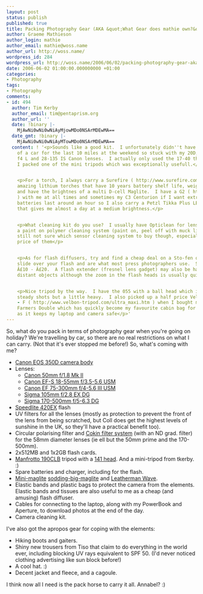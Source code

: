 ```yaml
---
layout: post
status: publish
published: true
title: Packing Photography Gear (AKA &quot;What Gear does mathie own?&quot;)
author: Graeme Mathieson
author_login: mathie
author_email: mathie@woss.name
author_url: http://woss.name/
wordpress_id: 284
wordpress_url: http://woss.name/2006/06/02/packing-photography-gear-aka-what-gear-does-mathie-own/
date: 2006-06-02 01:00:00.000000000 +01:00
categories:
- Photography
tags:
- Photography
comments:
- id: 494
  author: Tim Kerby
  author_email: tim@pentaprism.org
  author_url: ''
  date: !binary |-
    MjAwNi0wNi0wNiAyMjowMDo0NSArMDEwMA==
  date_gmt: !binary |-
    MjAwNi0wNi0wNiAyMTowMDo0NSArMDEwMA==
  content: ! '<p>Sounds like a good kit.  I unfortunately didn''t have the luxury
    of a car for the last 10 miles at the weekend so stuck with my 20D, the 17-40
    f4 L and 28-135 IS Canon lenses.  I actually only used the 17-40 though.  And
    I packed one of the mini tripods which was exceptionally usefull.</p>


    <p>For a torch, I always carry a Surefire ( http://www.surefire.com )  These are
    amazing lithium torches that have 10 years battery shelf life, weigh next to nothing
    and have the brightnes of a multi D-cell Maglite.  I have a G2 ( http://www.outdoorgarage.com/acatalog/SureFire_G2_Nitrolon_Xenon_Flashlight.html
    ) with me at all times and sometimes my C3 Centurion if I want extra brightness.  The
    batteries last around an hour so I also carry a Petzl Tikka Plus LED head torch
    that gives me almost a day at a medium brightness.</p>


    <p>What cleaning kit do you use?  I usually have Opticlean for lenses which is
    a paint on polymer cleaning system (paint on, peel off with muck like clingfilm).  I''m
    still not sure which sensor cleaning system to buy though, especially given the
    price of them</p>


    <p>As for flash diffusers, try and find a cheap deal on a Sto-fen omnibounce.  These
    slide over your flash and are what most press photographers use.  Should be around
    Â£10 - Â£20.  A flash extender (fresnel lens gadget) may also be handy for some
    distant objects although the zoom in the flash heads is usually quite good</p>


    <p>Nice tripod by the way.  I have the 055 with a ball head which is great for
    steady shots but a little heavy.  I also picked up a half price Velbon Ultra Luxi
    - F ( http://www.velbon-tripod.com/ultra_maxi.htm ) when I bought my Crumpler
    Farmers Double which has quickly become my favourite cabin bag for work travel
    as it keeps my laptop and camera safe</p>'
---
```

So, what do you pack in terms of photography gear when you're going on holiday?  We're travelling by car, so there are no real restrictions on what I can carry.  (Not that it's ever stopped me before!)  So, what's coming with me?

* [Canon EOS 350D camera body](http://www.canon.co.uk/for_home/product_finder/cameras/digital_slr/eos_350d/index.asp)
* Lenses:
  - [Canon 50mm f/1.8 Mk II](http://www.canon.co.uk/For_Home/Product_Finder/Cameras/EF_Lenses/Fixed_Focal_Length/EF_50mm_f18II/index.asp)
  - [Canon EF-S 18-55mm f/3.5-5.6 USM](http://www.canon.co.uk/for_home/product_finder/cameras/ef_lenses/zoom_lenses/ef-s_18-55mm_f-3.5-5.6/index.asp)
  - [Canon EF 75-300mm f/4-5.6 III USM](http://www.canon.co.uk/for_home/product_finder/cameras/ef_lenses/zoom_lenses/ef_75300mm_f456iii_usm/index.asp)
  - [Sigma 105mm f/2.8 EX DG](http://www.sigmaphoto.com/lenses/lenses_all_details.asp?id=3253&navigator=5)
  - [Sigma 170-500mm f/5-6.3 DG](http://www.sigmaphoto.com/lenses/lenses_all_details.asp?id=3276&navigator=3)
* [Speedlite 420EX](http://www.usa.canon.com/consumer/controller?act=ModelDetailAct&fcategoryid=141&modelid=7394) flash
* UV filters for all the lenses (mostly as protection to prevent the front of the lens from being scratched, but Coll does get the highest levels of sunshine in the UK, so they'll have a practical benefit too).
* Circular polarising filter and [Cokin filter system](http://www.cokin.co.uk/pages/cokinP.htm) (with an ND grad. filter) for the 58mm diameter lenses (ie ell but the 50mm prime and the 170-500mm).
* 2x512MB and 1x2GB flash cards.
* [Manfrotto 190CLB](http://www.manfrotto.com/Jahia/cache/offonce/pid/2216?livid=68|69&idx=71) tripod with a [141 head](http://www.manfrotto.com/Jahia/cache/offonce/pid/2336?livid=80|81&idx=82).  And a mini-tripod from tkerby. :)
* Spare batteries and charger, including for the flash.
* [Mini-maglite](http://www.maglite.com/product.asp?psc=2AACELL&pt=R) [sodding-big-maglite](http://www.maglite.com/product.asp?psc=3DCELL) and [Leatherman Wave](http://www.leatherman.co.uk/home/wave/index.htm).
* Elastic bands and plastic bags to protect the camera from the elements.  Elastic bands and tissues are also useful to me as a cheap (and amusing) flash diffuser.
* Cables for connecting to the laptop, along with my PowerBook and Aperture, to download photos at the end of the day.
* Camera cleaning kit.

I've also got the apropos gear for coping with the elements:

* Hiking boots and gaiters.
* Shiny new trousers from Tiso that claim to do everything in the world ever, including blocking UV rays equivalent to SPF 50.  (I'd never noticed clothing advertising like sun block before!)
* A cool hat. :)
* Decent jacket and fleece, and a cagoule.

I think now all I need is the pack horse to carry it all.  Annabel? :)
